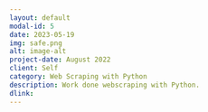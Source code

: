 ```yaml
---
layout: default
modal-id: 5
date: 2023-05-19
img: safe.png
alt: image-alt
project-date: August 2022
client: Self
category: Web Scraping with Python
description: Work done webscraping with Python.
dlink:
---
```

